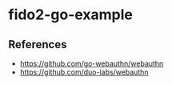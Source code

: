 # fido2-go-example

## References
- https://github.com/go-webauthn/webauthn
- https://github.com/duo-labs/webauthn